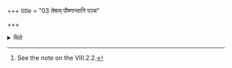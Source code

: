 +++
title = "03 तेषाम् पौष्णान्तानि पञ्च"

+++

<details><summary>थिते</summary>

3. Out of them the first five[^1] ending with one to Pūṣan are common (to all the parts of the Cāturmāsya-sacrifices).  


[^1]: See the note on the VIII.2.2.
</details>
